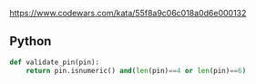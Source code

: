 https://www.codewars.com/kata/55f8a9c06c018a0d6e000132

## Python
```python
def validate_pin(pin):
    return pin.isnumeric() and(len(pin)==4 or len(pin)==6)
```